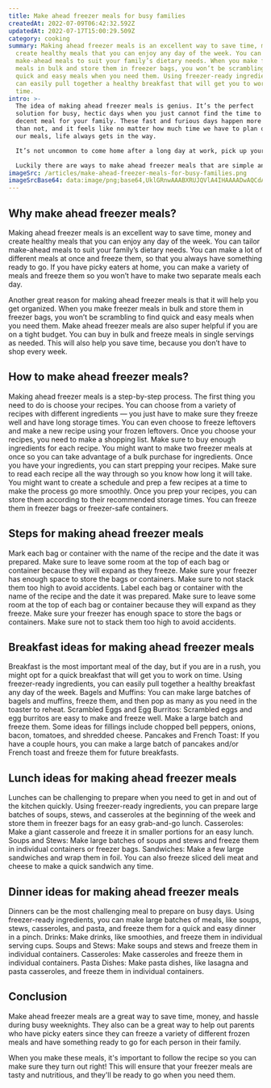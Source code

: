 ```yaml
---
title: Make ahead freezer meals for busy families
createdAt: 2022-07-09T06:42:32.592Z
updatedAt: 2022-07-17T15:00:29.509Z
category: cooking
summary: Making ahead freezer meals is an excellent way to save time, money and
  create healthy meals that you can enjoy any day of the week. You can tailor
  make-ahead meals to suit your family’s dietary needs. When you make freezer
  meals in bulk and store them in freezer bags, you won’t be scrambling to find
  quick and easy meals when you need them. Using freezer-ready ingredients, you
  can easily pull together a healthy breakfast that will get you to work on
  time.
intro: >-
  The idea of making ahead freezer meals is genius. It’s the perfect
  solution for busy, hectic days when you just cannot find the time to cook a
  decent meal for your family. These fast and furious days happen more often
  than not, and it feels like no matter how much time we have to plan or prep
  our meals, life always gets in the way. 

  It’s not uncommon to come home after a long day at work, pick up your kid from after-school activities, rush them both inside so you can drive them somewhere else, then back home again just in time for dinner — if you can make it before bedtime!

  Luckily there are ways to make ahead freezer meals that are simple and stress-free. You don’t have to feel like a failure every day as a parent if you take some time now to prepare these dishes.
imageSrc: /articles/make-ahead-freezer-meals-for-busy-families.png
imageSrcBase64: data:image/png;base64,UklGRnwAAABXRUJQVlA4IHAAAADwAQCdASoKAAoAAUAmJagCdAEOeIEv4AAA/vZ1yxGhtyd24x60n+ZCdOe/j/cw8VxhkZ3QMB+Jrvt4hC9mEdVj1+04Amr/kZhNDUvs96151IN7Fz+ocdw60XYbcH8zazv/odqMa/z+JY3X2kzhgAAA
---
```


## Why make ahead freezer meals?

Making ahead freezer meals is an excellent way to save time, money and create healthy meals that you can enjoy any day of the week.
You can tailor make-ahead meals to suit your family’s dietary needs. You can make a lot of different meals at once and freeze them, so that you always have something ready to go. If you have picky eaters at home, you can make a variety of meals and freeze them so you won’t have to make two separate meals each day.

Another great reason for making ahead freezer meals is that it will help you get organized. When you make freezer meals in bulk and store them in freezer bags, you won’t be scrambling to find quick and easy meals when you need them.
Make ahead freezer meals are also super helpful if you are on a tight budget. You can buy in bulk and freeze meals in single servings as needed. This will also help you save time, because you don’t have to shop every week.

## How to make ahead freezer meals?

Making ahead freezer meals is a step-by-step process. The first thing you need to do is choose your recipes. You can choose from a variety of recipes with different ingredients — you just have to make sure they freeze well and have long storage times. You can even choose to freeze leftovers and make a new recipe using your frozen leftovers.
Once you choose your recipes, you need to make a shopping list. Make sure to buy enough ingredients for each recipe. You might want to make two freezer meals at once so you can take advantage of a bulk purchase for ingredients.
Once you have your ingredients, you can start prepping your recipes. Make sure to read each recipe all the way through so you know how long it will take. You might want to create a schedule and prep a few recipes at a time to make the process go more smoothly.
Once you prep your recipes, you can store them according to their recommended storage times. You can freeze them in freezer bags or freezer-safe containers.

## Steps for making ahead freezer meals

Mark each bag or container with the name of the recipe and the date it was prepared.
Make sure to leave some room at the top of each bag or container because they will expand as they freeze.
Make sure your freezer has enough space to store the bags or containers.
Make sure to not stack them too high to avoid accidents.
Label each bag or container with the name of the recipe and the date it was prepared.
Make sure to leave some room at the top of each bag or container because they will expand as they freeze.
Make sure your freezer has enough space to store the bags or containers.
Make sure not to stack them too high to avoid accidents.

## Breakfast ideas for making ahead freezer meals

Breakfast is the most important meal of the day, but if you are in a rush, you might opt for a quick breakfast that will get you to work on time. Using freezer-ready ingredients, you can easily pull together a healthy breakfast any day of the week.
Bagels and Muffins: You can make large batches of bagels and muffins, freeze them, and then pop as many as you need in the toaster to reheat. Scrambled Eggs and Egg Burritos: Scrambled eggs and egg burritos are easy to make and freeze well. Make a large batch and freeze them.
Some ideas for fillings include chopped bell peppers, onions, bacon, tomatoes, and shredded cheese. Pancakes and French Toast: If you have a couple hours, you can make a large batch of pancakes and/or French toast and freeze them for future breakfasts.

## Lunch ideas for making ahead freezer meals

Lunches can be challenging to prepare when you need to get in and out of the kitchen quickly. Using freezer-ready ingredients, you can prepare large batches of soups, stews, and casseroles at the beginning of the week and store them in freezer bags for an easy grab-and-go lunch.
Casseroles: Make a giant casserole and freeze it in smaller portions for an easy lunch. Soups and Stews: Make large batches of soups and stews and freeze them in individual containers or freezer bags. Sandwiches: Make a few large sandwiches and wrap them in foil. You can also freeze sliced deli meat and cheese to make a quick sandwich any time.

## Dinner ideas for making ahead freezer meals

Dinners can be the most challenging meal to prepare on busy days. Using freezer-ready ingredients, you can make large batches of meals, like soups, stews, casseroles, and pasta, and freeze them for a quick and easy dinner in a pinch.
Drinks: Make drinks, like smoothies, and freeze them in individual serving cups. Soups and Stews: Make soups and stews and freeze them in individual containers. Casseroles: Make casseroles and freeze them in individual containers. Pasta Dishes: Make pasta dishes, like lasagna and pasta casseroles, and freeze them in individual containers.

## Conclusion

Make ahead freezer meals are a great way to save time, money, and hassle during busy weeknights. They also can be a great way to help out parents who have picky eaters since they can freeze a variety of different frozen meals and have something ready to go for each person in their family.

When you make these meals, it's important to follow the recipe so you can make sure they turn out right! This will ensure that your freezer meals are tasty and nutritious, and they'll be ready to go when you need them.
